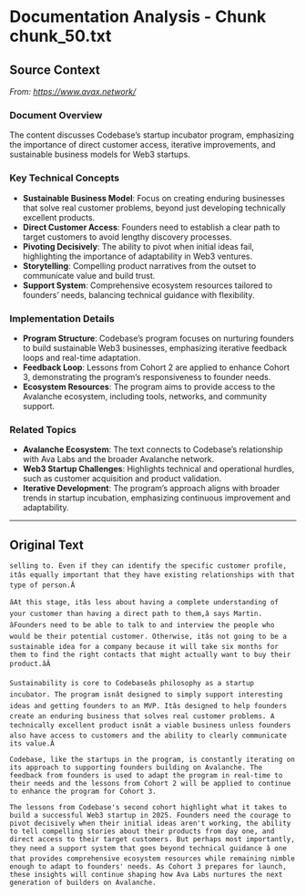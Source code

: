 # Documentation Analysis - Chunk chunk_50.txt

## Source Context
*From: https://www.avax.network/*

### Document Overview  
The content discusses Codebase’s startup incubator program, emphasizing the importance of direct customer access, iterative improvements, and sustainable business models for Web3 startups.  

### Key Technical Concepts  
- **Sustainable Business Model**: Focus on creating enduring businesses that solve real customer problems, beyond just developing technically excellent products.  
- **Direct Customer Access**: Founders need to establish a clear path to target customers to avoid lengthy discovery processes.  
- **Pivoting Decisively**: The ability to pivot when initial ideas fail, highlighting the importance of adaptability in Web3 ventures.  
- **Storytelling**: Compelling product narratives from the outset to communicate value and build trust.  
- **Support System**: Comprehensive ecosystem resources tailored to founders’ needs, balancing technical guidance with flexibility.  

### Implementation Details  
- **Program Structure**: Codebase’s program focuses on nurturing founders to build sustainable Web3 businesses, emphasizing iterative feedback loops and real-time adaptation.  
- **Feedback Loop**: Lessons from Cohort 2 are applied to enhance Cohort 3, demonstrating the program’s responsiveness to founder needs.  
- **Ecosystem Resources**: The program aims to provide access to the Avalanche ecosystem, including tools, networks, and community support.  

### Related Topics  
- **Avalanche Ecosystem**: The text connects to Codebase’s relationship with Ava Labs and the broader Avalanche network.  
- **Web3 Startup Challenges**: Highlights technical and operational hurdles, such as customer acquisition and product validation.  
- **Iterative Development**: The program’s approach aligns with broader trends in startup incubation, emphasizing continuous improvement and adaptability.

---

## Original Text
```
selling to. Even if they can identify the specific customer profile, itâs equally important that they have existing relationships with that type of person.Â

âAt this stage, itâs less about having a complete understanding of your customer than having a direct path to them,â says Martin. âFounders need to be able to talk to and interview the people who would be their potential customer. Otherwise, itâs not going to be a sustainable idea for a company because it will take six months for them to find the right contacts that might actually want to buy their product.âÂ

Sustainability is core to Codebaseâs philosophy as a startup incubator. The program isnât designed to simply support interesting ideas and getting founders to an MVP. Itâs designed to help founders create an enduring business that solves real customer problems. A technically excellent product isnât a viable business unless founders also have access to customers and the ability to clearly communicate its value.Â

Codebase, like the startups in the program, is constantly iterating on its approach to supporting founders building on Avalanche. The feedback from founders is used to adapt the program in real-time to their needs and the lessons from Cohort 2 will be applied to continue to enhance the program for Cohort 3.

The lessons from Codebase's second cohort highlight what it takes to build a successful Web3 startup in 2025. Founders need the courage to pivot decisively when their initial ideas aren't working, the ability to tell compelling stories about their products from day one, and direct access to their target customers. But perhaps most importantly, they need a support system that goes beyond technical guidance â one that provides comprehensive ecosystem resources while remaining nimble enough to adapt to founders' needs. As Cohort 3 prepares for launch, these insights will continue shaping how Ava Labs nurtures the next generation of builders on Avalanche.

```